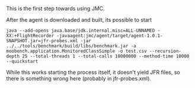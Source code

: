 This is the first step towards using JMC.

After the agent is downloaded and built, its possible to start

```
java --add-opens java.base/jdk.internal.misc=ALL-UNNAMED -XX:+FlightRecorder -javaagent:jmc/agent/target/agent-1.0.1-SNAPSHOT.jar=jfr-probes.xml -jar ../../tools/benchmark/build/libs/benchmark.jar -a moobench.application.MonitoredClassSimple -o test.csv --recursion-depth 25 --total-threads 1 --total-calls 10000000 --method-time 10000 --quickstart
```

While this works starting the process itself, it doesn't yield JFR files, so there is something wrong here (probably in jfr-probes.xml).
